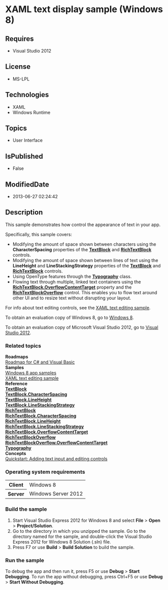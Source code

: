 # XAML text display sample (Windows 8)
## Requires
* Visual Studio 2012
## License
* MS-LPL
## Technologies
* XAML
* Windows Runtime
## Topics
* User Interface
## IsPublished
* False
## ModifiedDate
* 2013-06-27 02:24:42
## Description

<div id="mainSection">
<p>This sample demonstrates how control the appearance of text in your app. </p>
<p>Specifically, this sample covers:</p>
<ul>
<li>Modifying the amount of space shown between characters using the <b>CharacterSpacing</b> properties of the
<a href="http://msdn.microsoft.com/library/windows/apps/br209652"><b>TextBlock</b></a> and
<a href="http://msdn.microsoft.com/library/windows/apps/br227565"><b>RichTextBlock</b></a> controls.
</li><li>Modifying the amount of space shown between lines of text using the <b>LineHeight</b> and
<b>LineStackingStrategy</b> properties of the <a href="http://msdn.microsoft.com/library/windows/apps/br209652">
<b>TextBlock</b></a> and <a href="http://msdn.microsoft.com/library/windows/apps/br227565">
<b>RichTextBlock</b></a> controls. </li><li>Using OpenType features through the <a href="http://msdn.microsoft.com/library/windows/apps/hh702143">
<b>Typography</b></a> class. </li><li>Flowing text through multiple, linked text containers using the <a href="http://msdn.microsoft.com/library/windows/apps/br227565_overflowcontenttarget">
<b>RichTextBlock.OverflowContentTarget</b></a> property and the <a href="http://msdn.microsoft.com/library/windows/apps/br227565overflow">
<b>RichTextBlockOverflow</b></a> control. This enables you to flow text around other UI and to resize text without disrupting your layout.
</li></ul>
<p></p>
<p>For info about text editing controls, see the <a href=" http://go.microsoft.com/fwlink/p/?linkid=251417">
XAML text editing sample</a>.</p>
<p>To obtain an evaluation copy of Windows&nbsp;8, go to <a href="http://go.microsoft.com/fwlink/p/?linkid=241655">
Windows&nbsp;8</a>. </p>
<p>To obtain an evaluation copy of Microsoft Visual Studio&nbsp;2012, go to <a href="http://go.microsoft.com/fwlink/p/?linkid=241656">
Visual Studio&nbsp;2012</a>. </p>
<h3><a id="related_topics"></a>Related topics</h3>
<dl><dt><b>Roadmaps</b> </dt><dt><a href="http://msdn.microsoft.com/library/windows/apps/br229583">Roadmap for C# and Visual Basic</a>
</dt><dt><b>Samples</b> </dt><dt><a href="http://go.microsoft.com/fwlink/p/?LinkID=227694">Windows 8 app samples</a>
</dt><dt><a href=" http://go.microsoft.com/fwlink/p/?linkid=251417">XAML text editing sample</a>
</dt><dt><b>Reference</b> </dt><dt><a href="http://msdn.microsoft.com/library/windows/apps/br209652"><b>TextBlock</b></a>
</dt><dt><a href="http://msdn.microsoft.com/library/windows/apps/br209652_characterspacing"><b>TextBlock.CharacterSpacing</b></a>
</dt><dt><a href="http://msdn.microsoft.com/library/windows/apps/br209652_lineheight"><b>TextBlock.LineHeight</b></a>
</dt><dt><a href="http://msdn.microsoft.com/library/windows/apps/br209652_linestackingstrategy"><b>TextBlock.LineStackingStrategy</b></a>
</dt><dt><a href="http://msdn.microsoft.com/library/windows/apps/br227565"><b>RichTextBlock</b></a>
</dt><dt><a href="http://msdn.microsoft.com/library/windows/apps/br227565_characterspacing"><b>RichTextBlock.CharacterSpacing</b></a>
</dt><dt><a href="http://msdn.microsoft.com/library/windows/apps/br227565_lineheight"><b>RichTextBlock.LineHeight</b></a>
</dt><dt><a href="http://msdn.microsoft.com/library/windows/apps/br227565_linestackingstrategy"><b>RichTextBlock.LineStackingStrategy</b></a>
</dt><dt><a href="http://msdn.microsoft.com/library/windows/apps/br227565_overflowcontenttarget"><b>RichTextBlock.OverflowContentTarget</b></a>
</dt><dt><a href="http://msdn.microsoft.com/library/windows/apps/br227565overflow"><b>RichTextBlockOverflow</b></a>
</dt><dt><a href="http://msdn.microsoft.com/library/windows/apps/br227565overflow_overflowcontenttarget"><b>RichTextBlockOverflow.OverflowContentTarget</b></a>
</dt><dt><a href="http://msdn.microsoft.com/library/windows/apps/hh702143"><b>Typography</b></a>
</dt><dt><b>Concepts</b> </dt><dt><a href="http://msdn.microsoft.com/library/windows/apps/hh700391">Quickstart: Adding text input and editing controls</a>
</dt></dl>
<h3>Operating system requirements</h3>
<table>
<tbody>
<tr>
<th>Client</th>
<td><dt>Windows&nbsp;8 </dt></td>
</tr>
<tr>
<th>Server</th>
<td><dt>Windows Server&nbsp;2012 </dt></td>
</tr>
</tbody>
</table>
<h3>Build the sample</h3>
<p></p>
<ol>
<li>Start Visual Studio Express&nbsp;2012 for Windows&nbsp;8 and select <b>File</b> &gt; <b>
Open</b> &gt; <b>Project/Solution</b>. </li><li>Go to the directory in which you unzipped the sample. Go to the directory named for the sample, and double-click the Visual Studio Express&nbsp;2012 for Windows&nbsp;8 Solution (.sln) file.
</li><li>Press F7 or use <b>Build</b> &gt; <b>Build Solution</b> to build the sample. </li></ol>
<p></p>
<h3>Run the sample</h3>
<p>To debug the app and then run it, press F5 or use <b>Debug</b> &gt; <b>Start Debugging</b>. To run the app without debugging, press Ctrl&#43;F5 or use
<b>Debug</b> &gt; <b>Start Without Debugging</b>. </p>
</div>
